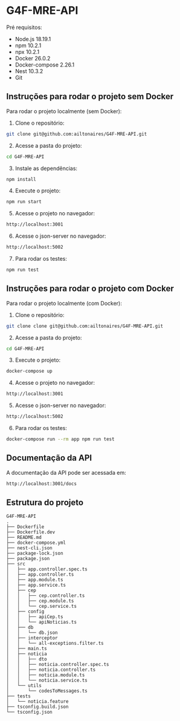 # G4F-MRE-API

Pré requisitos: 
- Node.js 18.19.1
- npm 10.2.1
- npx 10.2.1
- Docker 26.0.2
- Docker-compose 2.26.1
- Nest 10.3.2
- Git

## Instruções para rodar o projeto sem Docker

Para rodar o projeto localmente (sem Docker):

1. Clone o repositório:
```bash
git clone git@github.com:ailtonaires/G4F-MRE-API.git
```

2. Acesse a pasta do projeto:
```bash
cd G4F-MRE-API
```

3. Instale as dependências:
```bash
npm install
```

4. Execute o projeto:
```bash
npm run start
```

5. Acesse o projeto no navegador:
```bash
http://localhost:3001
```

6. Acesse o json-server no navegador:
```bash
http://localhost:5002
```

7. Para rodar os testes:
```bash
npm run test
```

## Instruções para rodar o projeto com Docker

Para rodar o projeto localmente (com Docker):

1. Clone o repositório:
```bash
git clone clone git@github.com:ailtonaires/G4F-MRE-API.git
```

2. Acesse a pasta do projeto:
```bash
cd G4F-MRE-API
```

3. Execute o projeto:
```bash
docker-compose up
```

4. Acesse o projeto no navegador:
```bash
http://localhost:3001
```

5. Acesse o json-server no navegador:
```bash
http://localhost:5002
```

6. Para rodar os testes:
```bash
docker-compose run --rm app npm run test
```

## Documentação da API

A documentação da API pode ser acessada em:
```bash
http://localhost:3001/docs
```

## Estrutura do projeto

```
G4F-MRE-API
.
├── Dockerfile
├── Dockerfile.dev
├── README.md
├── docker-compose.yml
├── nest-cli.json
├── package-lock.json
├── package.json
├── src
│   ├── app.controller.spec.ts
│   ├── app.controller.ts
│   ├── app.module.ts
│   ├── app.service.ts
│   ├── cep
│   │   ├── cep.controller.ts
│   │   ├── cep.module.ts
│   │   └── cep.service.ts
│   ├── config
│   │   ├── apiCep.ts
│   │   └── apiNoticias.ts
│   ├── db
│   │   └── db.json
│   ├── interceptor
│   │   └── all-exceptions.filter.ts
│   ├── main.ts
│   ├── noticia
│   │   ├── dto
│   │   ├── noticia.controller.spec.ts
│   │   ├── noticia.controller.ts
│   │   ├── noticia.module.ts
│   │   └── noticia.service.ts
│   └── utils
│       └── codesToMessages.ts
├── tests
│   └── noticia.feature
├── tsconfig.build.json
└── tsconfig.json

```




